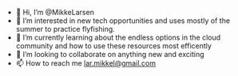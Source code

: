 - 👋 Hi, I’m @MikkeLarsen
- 👀 I’m interested in new tech opportunities and uses mostly of the summer to practice flyfishing.
- 🌱 I’m currently learning about the endless options in the cloud community and how to use these resources most efficently
- 💞️ I’m looking to collaborate on anything new and exciting
- 📫 How to reach me lar.mikkel@gmail.com

<!---
MikkeLarsen/MikkeLarsen is a ✨ special ✨ repository because its `README.md` (this file) appears on your GitHub profile.
You can click the Preview link to take a look at your changes.
--->
